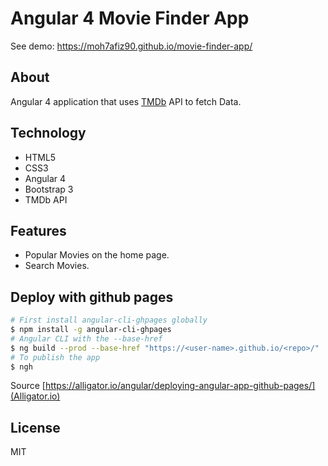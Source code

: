 # Angular 4 Movie Finder App

See demo: https://moh7afiz90.github.io/movie-finder-app/

## About

Angular 4 application that uses [TMDb](https://www.themoviedb.org) API to fetch Data.

## Technology
- HTML5
- CSS3
- Angular 4
- Bootstrap 3
- TMDb API

## Features
- Popular Movies on the home page.
- Search Movies.

## Deploy with github pages

``` bash
# First install angular-cli-ghpages globally
$ npm install -g angular-cli-ghpages
# Angular CLI with the --base-href
$ ng build --prod --base-href "https://<user-name>.github.io/<repo>/"
# To publish the app
$ ngh
```
Source [https://alligator.io/angular/deploying-angular-app-github-pages/](Alligator.io)

## License
MIT
